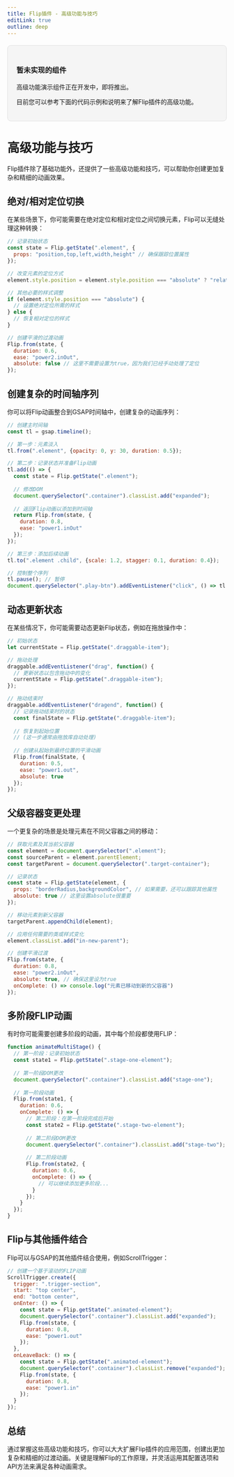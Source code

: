```yaml
---
title: Flip插件 - 高级功能与技巧
editLink: true
outline: deep
---
```


<div style="background-color: #f5f5f5; padding: 20px; border-radius: 8px; margin: 20px 0; border: 1px solid #e0e0e0;">
  <h3>暂未实现的组件</h3>
  <p>高级功能演示组件正在开发中，即将推出。</p>
  <p>目前您可以参考下面的代码示例和说明来了解Flip插件的高级功能。</p>
</div>

# 高级功能与技巧

Flip插件除了基础功能外，还提供了一些高级功能和技巧，可以帮助你创建更加复杂和精细的动画效果。

## 绝对/相对定位切换

在某些场景下，你可能需要在绝对定位和相对定位之间切换元素，Flip可以无缝处理这种转换：

```javascript
// 记录初始状态
const state = Flip.getState(".element", {
  props: "position,top,left,width,height" // 确保跟踪位置属性
});

// 改变元素的定位方式
element.style.position = element.style.position === "absolute" ? "relative" : "absolute";

// 其他必要的样式调整
if (element.style.position === "absolute") {
  // 设置绝对定位所需的样式
} else {
  // 恢复相对定位的样式
}

// 创建平滑的过渡动画
Flip.from(state, {
  duration: 0.6,
  ease: "power2.inOut",
  absolute: false // 这里不需要设置为true，因为我们已经手动处理了定位
});
```

## 创建复杂的时间轴序列

你可以将Flip动画整合到GSAP时间轴中，创建复杂的动画序列：

```javascript
// 创建主时间轴
const tl = gsap.timeline();

// 第一步：元素淡入
tl.from(".element", {opacity: 0, y: 30, duration: 0.5});

// 第二步：记录状态并准备Flip动画
tl.add(() => {
  const state = Flip.getState(".element");
  
  // 修改DOM
  document.querySelector(".container").classList.add("expanded");
  
  // 返回Flip动画以添加到时间轴
  return Flip.from(state, {
    duration: 0.8,
    ease: "power1.inOut"
  });
});

// 第三步：添加后续动画
tl.to(".element .child", {scale: 1.2, stagger: 0.1, duration: 0.4});

// 控制整个序列
tl.pause(); // 暂停
document.querySelector(".play-btn").addEventListener("click", () => tl.play());
```

## 动态更新状态

在某些情况下，你可能需要动态更新Flip状态，例如在拖放操作中：

```javascript
// 初始状态
let currentState = Flip.getState(".draggable-item");

// 拖动处理
draggable.addEventListener("drag", function() {
  // 更新状态以包含拖动中的变化
  currentState = Flip.getState(".draggable-item");
});

// 拖动结束时
draggable.addEventListener("dragend", function() {
  // 记录拖动结束时的状态
  const finalState = Flip.getState(".draggable-item");
  
  // 恢复到起始位置
  // (这一步通常由拖放库自动处理)
  
  // 创建从起始到最终位置的平滑动画
  Flip.from(finalState, {
    duration: 0.5,
    ease: "power1.out",
    absolute: true
  });
});
```

## 父级容器变更处理

一个更复杂的场景是处理元素在不同父容器之间的移动：

```javascript
// 获取元素及其当前父容器
const element = document.querySelector(".element");
const sourceParent = element.parentElement;
const targetParent = document.querySelector(".target-container");

// 记录状态
const state = Flip.getState(element, {
  props: "borderRadius,backgroundColor", // 如果需要，还可以跟踪其他属性
  absolute: true // 这里设置absolute很重要
});

// 移动元素到新父容器
targetParent.appendChild(element);

// 应用任何需要的类或样式变化
element.classList.add("in-new-parent");

// 创建平滑过渡
Flip.from(state, {
  duration: 0.8,
  ease: "power2.inOut",
  absolute: true, // 确保这里设为true
  onComplete: () => console.log("元素已移动到新的父容器")
});
```

## 多阶段FLIP动画

有时你可能需要创建多阶段的动画，其中每个阶段都使用FLIP：

```javascript
function animateMultiStage() {
  // 第一阶段：记录初始状态
  const state1 = Flip.getState(".stage-one-element");
  
  // 第一阶段DOM更改
  document.querySelector(".container").classList.add("stage-one");
  
  // 第一阶段动画
  Flip.from(state1, {
    duration: 0.6,
    onComplete: () => {
      // 第二阶段：在第一阶段完成后开始
      const state2 = Flip.getState(".stage-two-element");
      
      // 第二阶段DOM更改
      document.querySelector(".container").classList.add("stage-two");
      
      // 第二阶段动画
      Flip.from(state2, {
        duration: 0.6,
        onComplete: () => {
          // 可以继续添加更多阶段...
        }
      });
    }
  });
}
```

## Flip与其他插件结合

Flip可以与GSAP的其他插件结合使用，例如ScrollTrigger：

```javascript
// 创建一个基于滚动的FLIP动画
ScrollTrigger.create({
  trigger: ".trigger-section",
  start: "top center",
  end: "bottom center",
  onEnter: () => {
    const state = Flip.getState(".animated-element");
    document.querySelector(".container").classList.add("expanded");
    Flip.from(state, {
      duration: 0.8,
      ease: "power1.out"
    });
  },
  onLeaveBack: () => {
    const state = Flip.getState(".animated-element");
    document.querySelector(".container").classList.remove("expanded");
    Flip.from(state, {
      duration: 0.8,
      ease: "power1.in"
    });
  }
});
```

## 总结

通过掌握这些高级功能和技巧，你可以大大扩展Flip插件的应用范围，创建出更加复杂和精细的过渡动画。关键是理解Flip的工作原理，并灵活运用其配置选项和API方法来满足各种动画需求。 